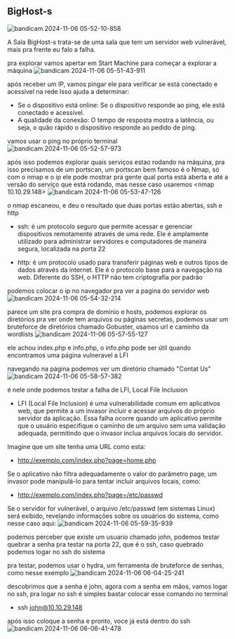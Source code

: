 ## BigHost-s
![bandicam 2024-11-06 05-52-10-858](https://github.com/user-attachments/assets/f641b7e9-18eb-4ea1-ada1-18cd423b1fbe)

A Sala BigHost-s trata-se de uma sala que tem um servidor web vulnerável, mais pra frente eu falo a falha.

pra explorar vamos apertar em Start Machine para começar a explorar a máquina
![bandicam 2024-11-06 05-51-43-911](https://github.com/user-attachments/assets/a6f82900-8f5d-46ca-81e2-dd1efa617bbd)

após receber um IP, vamos pingar ele para verificar se está conectado e acessível na rede Isso ajuda a determinar:

- Se o dispositivo está online: Se o dispositivo responde ao ping, ele está conectado e acessível.
- A qualidade da conexão: O tempo de resposta mostra a latência, ou seja, o quão rápido o dispositivo responde ao pedido de ping.

vamos usar o ping no próprio terminal
![bandicam 2024-11-06 05-52-57-973](https://github.com/user-attachments/assets/402e63f7-dccc-4ae3-bacf-924e91e2ecbf)

após isso podemos explorar quais serviços estao rodando na máquina, pra isso precisamos de um portscan, um portscan bem famoso é o Nmap, só com o nmap e o ip ele pode mostrar pra gente qual porta está
aberta e até a versão do serviço que está rodando, mas nesse caso usaremos <nmap 10.10.29.148>
![bandicam 2024-11-06 05-53-47-126](https://github.com/user-attachments/assets/3c968772-d61c-4ca6-b3f0-911e65049363)

o nmap escaneou, e deu o resultado que duas portas estão abertas, ssh e http

- ssh: é um protocolo seguro que permite acessar e gerenciar dispositivos remotamente através de uma rede. Ele é amplamente utilizado para administrar servidores e computadores de maneira segura, localizada na porta 22

- http: é um protocolo usado para transferir páginas web e outros tipos de dados através da internet. Ele é o protocolo base para a navegação na web. Diferente do SSH, o HTTP não tem criptografia por padrão

podemos colocar o ip no navegador pra ver a pagina do servidor web
![bandicam 2024-11-06 05-54-32-214](https://github.com/user-attachments/assets/fd249904-9fc0-43c4-9092-61ba16c50a7d)

parece um site pra compra de domínio e hosts, podemos explorar os diretórios pra ver onde tem arquivos ou páginas secretas, podemos usar um bruteforce de diretórios chamado Gobuster, usamos url e 
caminho da wordlists 
![bandicam 2024-11-06 05-57-55-127](https://github.com/user-attachments/assets/15c94c57-cfe9-4441-98a4-e78aa88ea307)

ele achou index.php e info.php, o info.php pode ser útil quando encontramos uma página vulneravel a LFI

navegando na página podemos ver um diretório chamado "Contat Us"
![bandicam 2024-11-06 05-58-57-382](https://github.com/user-attachments/assets/398c16bf-5e10-4b12-abca-da81cfcd3e05)

é nele onde podemos testar a falha de LFI, Local File Inclusion
- LFI (Local File Inclusion) é uma vulnerabilidade comum em aplicativos web, que permite a um invasor incluir e acessar arquivos do próprio servidor da aplicação. Essa falha ocorre quando um aplicativo permite que o usuário especifique o caminho de um arquivo sem uma validação adequada, permitindo que o invasor inclua arquivos locais do servidor.

Imagine que um site tenha uma URL como esta:

- http://exemplo.com/index.php?page=home.php

Se o aplicativo não filtra adequadamente o valor do parâmetro page, um invasor pode manipulá-lo para tentar incluir arquivos locais, como:

- http://exemplo.com/index.php?page=/etc/passwd

Se o servidor for vulnerável, o arquivo /etc/passwd (em sistemas Linux) será exibido, revelando informações sobre os usuários do sistema, como nesse caso aqui:
![bandicam 2024-11-06 05-59-35-939](https://github.com/user-attachments/assets/aa96c5f6-8532-4ce1-8fb9-ea959e796c8c)

podemos perceber que existe um usuario chamado john, podemos testar quebrar a senha pra testar na porta 22, que é o ssh, caso quebrado podemos logar no ssh do sistema

pra testar, podemos usar o hydra, um ferramenta de bruteforce de senhas, como nesse exemplo
![bandicam 2024-11-06 06-04-25-241](https://github.com/user-attachments/assets/58ec5297-ebda-460b-bb0c-bf14041fef79)

descobrimos que a senha é john, agora com a senha em mãos, vamos logar no ssh, pra logar no ssh é simples bastar colocar esse comando no terminal

- ssh john@10.10.29.148

após isso coloque a senha e pronto, voce já está dentro do ssh
![bandicam 2024-11-06 06-06-41-478](https://github.com/user-attachments/assets/3350e8b1-4dbd-4ebf-97c5-9086ac4f85df)
